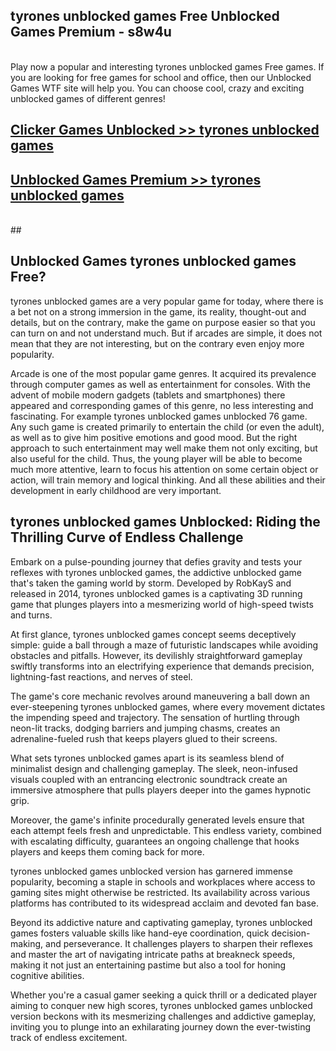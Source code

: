## tyrones unblocked games Free Unblocked Games Premium - s8w4u <br>
<br>
Play now a popular and interesting tyrones unblocked games Free games. If you are looking for free games for school and office, then our Unblocked Games WTF site will help you. You can choose cool, crazy and exciting unblocked games of different genres!


##  [Clicker Games Unblocked >> tyrones unblocked games](http://freeplayer.one?title=tyrones_unblocked_games&ref=04)

##  [Unblocked Games Premium >> tyrones unblocked games](http://freeplayer.one?title=tyrones_unblocked_games&ref=04)
  <br>
  ##



## Unblocked Games tyrones unblocked games Free?

tyrones unblocked games are a very popular game for today, where there is a bet not on a strong immersion in the game, its reality, thought-out and details, but on the contrary, make the game on purpose easier so that you can turn on and not understand much. But if arcades are simple, it does not mean that they are not interesting, but on the contrary even enjoy more popularity.

Arcade is one of the most popular game genres. It acquired its prevalence through computer games as well as entertainment for consoles. With the advent of mobile modern gadgets (tablets and smartphones) there appeared and corresponding games of this genre, no less interesting and fascinating. For example tyrones unblocked games unblocked 76 game. Any such game is created primarily to entertain the child (or even the adult), as well as to give him positive emotions and good mood. But the right approach to such entertainment may well make them not only exciting, but also useful for the child. Thus, the young player will be able to become much more attentive, learn to focus his attention on some certain object or action, will train memory and logical thinking. And all these abilities and their development in early childhood are very important.

##  tyrones unblocked games Unblocked: Riding the Thrilling Curve of Endless Challenge

Embark on a pulse-pounding journey that defies gravity and tests your reflexes with tyrones unblocked games, the addictive unblocked game that's taken the gaming world by storm. Developed by RobKayS and released in 2014, tyrones unblocked games is a captivating 3D running game that plunges players into a mesmerizing world of high-speed twists and turns.

At first glance, tyrones unblocked games concept seems deceptively simple: guide a ball through a maze of futuristic landscapes while avoiding obstacles and pitfalls. However, its devilishly straightforward gameplay swiftly transforms into an electrifying experience that demands precision, lightning-fast reactions, and nerves of steel.

The game's core mechanic revolves around maneuvering a ball down an ever-steepening tyrones unblocked games, where every movement dictates the impending speed and trajectory. The sensation of hurtling through neon-lit tracks, dodging barriers and jumping chasms, creates an adrenaline-fueled rush that keeps players glued to their screens.

What sets tyrones unblocked games apart is its seamless blend of minimalist design and challenging gameplay. The sleek, neon-infused visuals coupled with an entrancing electronic soundtrack create an immersive atmosphere that pulls players deeper into the games hypnotic grip.

Moreover, the game's infinite procedurally generated levels ensure that each attempt feels fresh and unpredictable. This endless variety, combined with escalating difficulty, guarantees an ongoing challenge that hooks players and keeps them coming back for more.

tyrones unblocked games unblocked version has garnered immense popularity, becoming a staple in schools and workplaces where access to gaming sites might otherwise be restricted. Its availability across various platforms has contributed to its widespread acclaim and devoted fan base.

Beyond its addictive nature and captivating gameplay, tyrones unblocked games fosters valuable skills like hand-eye coordination, quick decision-making, and perseverance. It challenges players to sharpen their reflexes and master the art of navigating intricate paths at breakneck speeds, making it not just an entertaining pastime but also a tool for honing cognitive abilities.

Whether you're a casual gamer seeking a quick thrill or a dedicated player aiming to conquer new high scores, tyrones unblocked games unblocked version beckons with its mesmerizing challenges and addictive gameplay, inviting you to plunge into an exhilarating journey down the ever-twisting track of endless excitement.